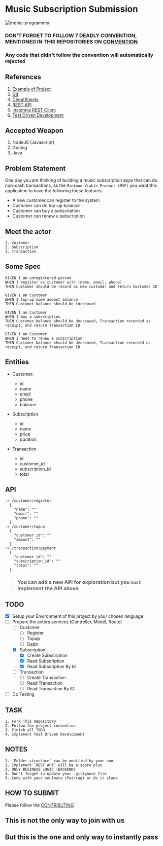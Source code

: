 # Music Subscription Submission

![meme-programmer](https://cupheadmemes.com/wp-content/uploads/2018/08/Best-Programming-Memes-80.jpg) 

### DON'T FORGET TO FOLLOW 7 DEADLY CONVENTION, MENTIONED IN THIS REPOSITORIES ON [CONVENTION](https://github.com/Aldiwildan77/music-subscription/blob/master/CONVENTION.md)
### Any code that didn't follow the convention will automatically rejected

## <b>References</b> 
1. [Example of Project](https://github.com/meong1234/fintech)
2. [Git](https://try.github.io/)
3. [CheatSheets](https://devhints.io/)
4. [REST API](https://restfulapi.net/)
5. [Insomnia REST Client](https://insomnia.rest/)
6. [Test Driven Development](https://www.freecodecamp.org/news/test-driven-development-what-it-is-and-what-it-is-not-41fa6bca02a2/)

## <b>Accepted Weapon</b>
1. NodeJS (Javascript)
2. Golang
3. Java

## <b>Problem Statement</b>
One day you are thinking of building a music subscription apps that can do non-cash transactions, as the `Minimum Viable Product (MVP)` you want this application to have the following these features:

* A new customer can register to the system
* Customer can do top-up balance
* Customer can buy a subscription
* Customer can renew a subscription

## <b>Meet the actor</b>
```
1. Customer
2. Subscription 
3. Transaction
```

## <b>Some Spec</b>
```
GIVEN I am unregistered person
WHEN I register as customer with (name, email, phone)
THEN Customer should be record as new customer and return Customer ID

GIVEN I am Customer
WHEN I top-up some amount balance
THEN Customer balance should be increased

GIVEN I am Customer 
WHEN I buy a subscription
THEN Customer balance should be decreased, Transaction recorded as receipt, and return Transaction ID

GIVEN I am Customer
WHEN I need to renew a subscription
THEN Customer balance should be decreased, Transaction recorded as receipt, and return Transaction ID
```

## <b>Entities</b>
* Customer: 
  * id
  * name
  * email
  * phone
  * balance

* Subscription 
  * id
  * name
  * price
  * duration

* Transaction
  * id
  * customer_id
  * subscription_id
  * total

## <b>API</b>
```
-> /customer/register
  {
    "name": ""
    "email": ""
    "phone": ""
  }
-> /customer/topup
  {
    "customer_id": ""
    "amount": ""
  }
-> /transaction/payment
  {
    "customer_id": ""
    "subscription_id": ""
    "total": ""
  }
```
> ### You can add a new API for exploration but you `must` implement the API above

## <b>TODO</b>
* [x] Setup your Environment of this project by your chosen language
* [ ] Prepare the actors services (Controller, Model, Route)
  * [ ] Customer
    * [ ] Register
    * [ ] Topup
    * [ ] Debit
  * [x] Subscription
    * [x] Create Subscription
    * [x] Read Subscription
    * [x] Read Subscription By Id
  * [ ] Transaction
    * [ ] Create Transaction
    * [ ] Read Transaction 
    * [ ] Read Transaction By ID
* [ ] Do Testing

## <b>TASK</b>
```
1. Fork This Repository
2. Follow the project convention
3. Finish all TODO
4. Implement Test Driven Development
```

## <b>NOTES</b>
``` 
1. `Folder structure` can be modified by your own  
2. Implement `REST API` will be a score plus
3. ONLY BUSINESS LOGIC (BACKEND) 
4. Don't forget to update your .gitignore file
5. Code with your soulmate (Pairing) or do it alone
```

## <b>HOW TO SUBMIT</b>
Please follow the [CONTRIBUTING](https://github.com/Aldiwildan77/music-subscription/blob/master/CONTRIBUTING.md)

## This is not the only way to join with us
## But this is the one and only way to instantly pass
